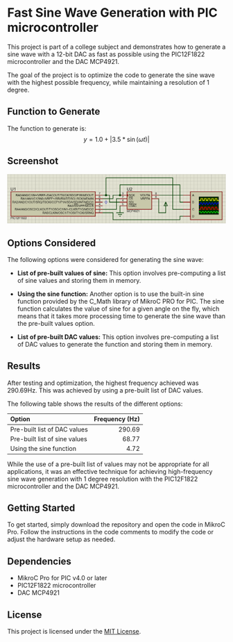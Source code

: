 # Fast Sine Wave Generation with PIC microcontroller

This project is part of a college subject and demonstrates how to generate a sine wave with a 12-bit DAC as fast as possible using the PIC12F1822 microcontroller and the DAC MCP4921. 

The goal of the project is to optimize the code to generate the sine wave with the highest possible frequency, while maintaining a resolution of 1 degree.

## Function to Generate

The function to generate is:
$$y = 1.0 + |3.5 * \sin(\omega t)|$$


## Screenshot

![Screenshot](screenshot.png)

## Options Considered

The following options were considered for generating the sine wave:

- **List of pre-built values of sine:** This option involves pre-computing a list of sine values and storing them in memory.

- **Using the sine function:** Another option is to use the built-in sine function provided by the C_Math library of MikroC PRO for PIC. The sine function calculates the value of sine for a given angle on the fly, which means that it takes more processing time to generate the sine wave than the pre-built values option.

- **List of pre-built DAC values:** This option involves pre-computing a list of DAC values to generate the function and storing them in memory.

## Results

After testing and optimization, the highest frequency achieved was 290.69Hz. This was achieved by using a pre-built list of DAC values.

The following table shows the results of the different options:

| Option | Frequency (Hz) |
| :---- | ----: |
| Pre-built list of DAC values | 290.69 |
| Pre-built list of sine values | 68.77 |
| Using the sine function | 4.72 |

While the use of a pre-built list of values may not be appropriate for all applications, it was an effective technique for achieving high-frequency sine wave generation with 1 degree resolution with the PIC12F1822 microcontroller and the DAC MCP4921.


## Getting Started

To get started, simply download the repository and open the code in MikroC Pro. Follow the instructions in the code comments to modify the code or adjust the hardware setup as needed.

## Dependencies

- MikroC Pro for PIC v4.0 or later
- PIC12F1822 microcontroller
- DAC MCP4921

## License

This project is licensed under the [MIT License](LICENSE).
